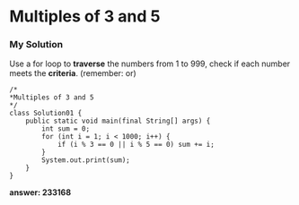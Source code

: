 # Multiples of 3 and 5
### My Solution
Use a for loop to **traverse** the numbers from 1 to 999, check if each number meets the **criteria**.
(remember: or)
```
/*
*Multiples of 3 and 5
*/
class Solution01 {
    public static void main(final String[] args) {
        int sum = 0;
        for (int i = 1; i < 1000; i++) {
            if (i % 3 == 0 || i % 5 == 0) sum += i;
        }
        System.out.print(sum);
    }
}
```
**answer: 233168**